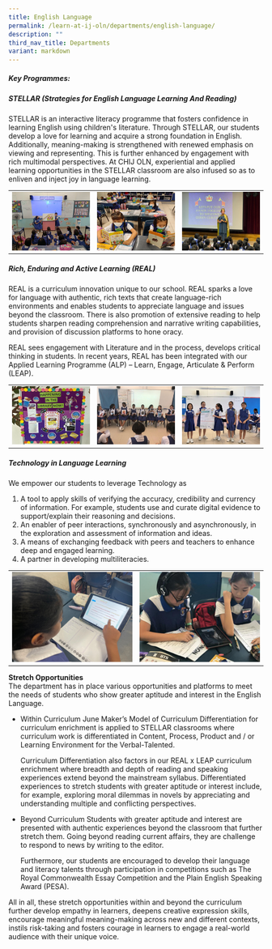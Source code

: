 ```yaml
---
title: English Language
permalink: /learn-at-ij-oln/departments/english-language/
description: ""
third_nav_title: Departments
variant: markdown
---
```

##### Key Programmes: 
##### STELLAR (Strategies for English Language Learning And Reading) 

STELLAR is an interactive literacy programme that fosters confidence in learning English using children's literature. Through STELLAR, our students develop a love for learning and acquire a strong foundation in English. Additionally, meaning-making is strengthened with renewed emphasis on viewing and representing. This is further enhanced by engagement with rich multimodal perspectives. At CHIJ OLN, experiential and applied learning opportunities in the STELLAR classroom are also infused so as to enliven and inject joy in language learning. 
<table style="border-collapse: collapse; width: 100%;" border="0">
<tbody>
<tr>
<td><img src="/images/Depts/EL/STELLAR_in_action_w.jpg"></td>
<td><img src="/images/Depts/EL/Reading_as_a_way_of_life_w.jpg"></td>
	<td><img src="/images/Depts/EL/The_Queen_s_Challenge_w.jpg"></td>
</tr>
</tbody>
</table>

##### Rich, Enduring and Active Learning (REAL)
REAL is a curriculum innovation unique to our school. REAL sparks a love for language with authentic, rich texts that create language-rich environments and enables students to appreciate language and issues beyond the classroom. There is also promotion of extensive reading to help students sharpen reading comprehension and narrative writing capabilities, and provision of discussion platforms to hone oracy. 

REAL sees engagement with Literature and in the process, develops critical thinking in students. In recent years, REAL has been integrated with our Applied Learning Programme (ALP) – Learn, Engage, Articulate &amp; Perform (LEAP).
<table style="border-collapse: collapse; width: 100%;" border="0">
<tbody><tr>
<td><img src="/images/Depts/EL/Library_Programme_in_line_with_REAL_w.jpg"></td>
<td><img src="/images/Depts/EL/Hotseating_with_Narnia_w.jpg"></td>
	<td><img src="/images/Depts/EL/REAL_Presentations_w.jpg"></td>
</tr></tbody></table>

##### Technology in Language Learning
We empower our students to leverage Technology as 
1. A tool to apply skills of verifying the accuracy, credibility and currency of information. For example, students use and curate digital evidence to support/explain their reasoning and decisions.
2. An enabler of peer interactions, synchronously and asynchronously, in the exploration and assessment of information and ideas.  
3. A means of exchanging feedback with peers and teachers to enhance deep and engaged learning. 
4. A partner in developing multiliteracies.

<table style="border-collapse: collapse; width: 100%;" border="0">
<tbody><tr>
<td><img src="/images/Depts/EL/Nearpod_w.jpg"></td>
<td><img src="/images/Depts/EL/Peer_Feedback_with_Tech_w.jpg"></td>
</tr></tbody></table>

**Stretch Opportunities**<br>
The department has in place various opportunities and platforms to meet the needs of students who show greater aptitude and interest in the English Language.

* Within Curriculum
June Maker’s Model of Curriculum Differentiation for curriculum enrichment is applied to STELLAR classrooms where curriculum work is differentiated in Content, Process, Product and / or Learning Environment for the Verbal-Talented. 

  Curriculum Differentiation also factors in our REAL x LEAP curriculum enrichment where breadth and depth of reading and speaking experiences extend beyond the mainstream syllabus. Differentiated experiences to stretch students with greater aptitude or interest include, for example, exploring moral dilemmas in novels by appreciating and understanding multiple and conflicting perspectives. 
 
* Beyond Curriculum
Students with greater aptitude and interest are presented with authentic experiences beyond the classroom that further stretch them. Going beyond reading current affairs, they are challenge to respond to news by writing to the editor. 

  Furthermore, our students are encouraged to develop their language and literacy talents through participation in competitions such as The Royal Commonwealth Essay Competition and the Plain English Speaking Award (PESA). 

All in all, these stretch opportunities within and beyond the curriculum further develop empathy in learners, deepens creative expression skills, encourage meaningful meaning-making across new and different contexts, instils risk-taking and fosters courage in learners to engage a real-world audience with their unique voice.
